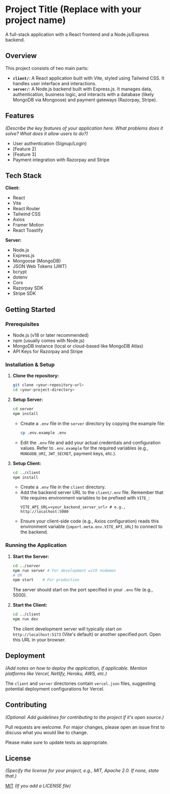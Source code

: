 # Project Title (Replace with your project name)

A full-stack application with a React frontend and a Node.js/Express backend.

## Overview

This project consists of two main parts:

- **`client/`**: A React application built with Vite, styled using Tailwind CSS. It handles user interface and interactions.
- **`server/`**: A Node.js backend built with Express.js. It manages data, authentication, business logic, and interacts with a database (likely MongoDB via Mongoose) and payment gateways (Razorpay, Stripe).

## Features

_(Describe the key features of your application here. What problems does it solve? What does it allow users to do?)_

- User authentication (Signup/Login)
- [Feature 2]
- [Feature 3]
- Payment integration with Razorpay and Stripe

## Tech Stack

**Client:**

- React
- Vite
- React Router
- Tailwind CSS
- Axios
- Framer Motion
- React Toastify

**Server:**

- Node.js
- Express.js
- Mongoose (MongoDB)
- JSON Web Tokens (JWT)
- bcrypt
- dotenv
- Cors
- Razorpay SDK
- Stripe SDK

## Getting Started

### Prerequisites

- Node.js (v18 or later recommended)
- npm (usually comes with Node.js)
- MongoDB instance (local or cloud-based like MongoDB Atlas)
- API Keys for Razorpay and Stripe

### Installation & Setup

1.  **Clone the repository:**

    ```bash
    git clone <your-repository-url>
    cd <your-project-directory>
    ```

2.  **Setup Server:**

    ```bash
    cd server
    npm install
    ```

    - Create a `.env` file in the `server` directory by copying the example file:
      ```bash
      cp .env.example .env
      ```
    - Edit the `.env` file and add your actual credentials and configuration values. Refer to `.env.example` for the required variables (e.g., `MONGODB_URI`, `JWT_SECRET`, payment keys, etc.).

3.  **Setup Client:**
    ```bash
    cd ../client
    npm install
    ```
    - Create a `.env` file in the `client` directory.
    - Add the backend server URL to the `client/.env` file. Remember that Vite requires environment variables to be prefixed with `VITE_`:
      ```env
      VITE_API_URL=<your_backend_server_url> # e.g., http://localhost:5000
      ```
    - Ensure your client-side code (e.g., Axios configuration) reads this environment variable (`import.meta.env.VITE_API_URL`) to connect to the backend.

### Running the Application

1.  **Start the Server:**

    ```bash
    cd ../server
    npm run server # For development with nodemon
    # OR
    npm start    # For production
    ```

    The server should start on the port specified in your `.env` file (e.g., 5000).

2.  **Start the Client:**
    ```bash
    cd ../client
    npm run dev
    ```
    The client development server will typically start on `http://localhost:5173` (Vite's default) or another specified port. Open this URL in your browser.

## Deployment

_(Add notes on how to deploy the application, if applicable. Mention platforms like Vercel, Netlify, Heroku, AWS, etc.)_

The `client` and `server` directories contain `vercel.json` files, suggesting potential deployment configurations for Vercel.

## Contributing

_(Optional: Add guidelines for contributing to the project if it's open source.)_

Pull requests are welcome. For major changes, please open an issue first to discuss what you would like to change.

Please make sure to update tests as appropriate.

## License

_(Specify the license for your project, e.g., MIT, Apache 2.0. If none, state that.)_

[MIT](LICENSE) _(If you add a LICENSE file)_
